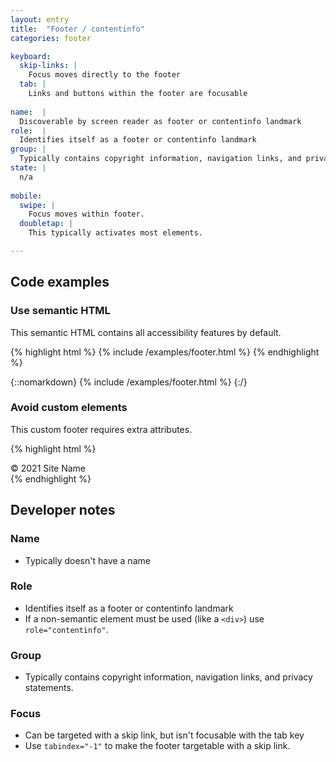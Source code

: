```yaml
---
layout: entry
title:  "Footer / contentinfo"
categories: footer

keyboard:
  skip-links: |
    Focus moves directly to the footer
  tab: |
    Links and buttons within the footer are focusable
    
name:  |
  Discoverable by screen reader as footer or contentinfo landmark
role:  |
  Identifies itself as a footer or contentinfo landmark
group: |
  Typically contains copyright information, navigation links, and privacy statements.
state: |
  n/a
      
mobile:
  swipe: |
    Focus moves within footer.
  doubletap: |
    This typically activates most elements.

---
```


## Code examples

### Use semantic HTML
This semantic HTML contains all accessibility features by default.

{% highlight html %}
{% include /examples/footer.html %}
{% endhighlight %}

{::nomarkdown}
{% include /examples/footer.html %}
{:/}

### Avoid custom elements
This custom footer requires extra attributes.

{% highlight html %}
<div role="contentinfo" tabindex="-1" id="footer">
  © 2021 Site Name
</div>
{% endhighlight %}

## Developer notes

### Name
- Typically doesn't have a name

### Role

- Identifies itself as a footer or contentinfo landmark
- If a non-semantic element must be used (like a `<div>`) use `role="contentinfo"`.

### Group

- Typically contains copyright information, navigation links, and privacy statements.

### Focus

- Can be targeted with a skip link, but isn't focusable with the tab key
- Use `tabindex="-1"` to make the footer targetable with a skip link.


